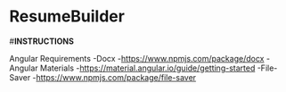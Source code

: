 # ResumeBuilder

#__INSTRUCTIONS__


Angular Requirements
-Docx
 -https://www.npmjs.com/package/docx
-Angular Materials
 -https://material.angular.io/guide/getting-started
-File-Saver
 -https://www.npmjs.com/package/file-saver
